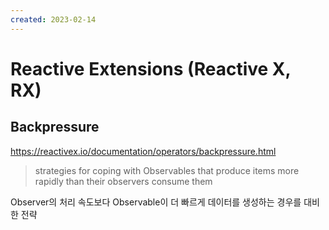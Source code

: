 ```yaml
---
created: 2023-02-14
---
```

# Reactive Extensions (Reactive X, RX)

## Backpressure

https://reactivex.io/documentation/operators/backpressure.html

> strategies for coping with Observables that produce items more rapidly than their observers consume them

Observer의 처리 속도보다 Observable이 더 빠르게 데이터를 생성하는 경우를 대비한 전략
